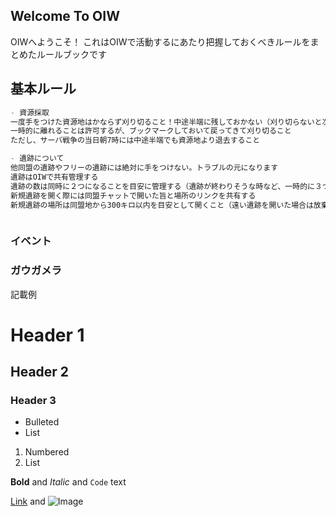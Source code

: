 ## Welcome To OIW
OIWへようこそ！
これはOIWで活動するにあたり把握しておくべきルールをまとめたルールブックです

## 基本ルール
```markdown
- 資源採取
一度手をつけた資源地はかならず刈り切ること！中途半端に残しておかない（刈り切らないと次の資源地が現れないため）
一時的に離れることは許可するが、ブックマークしておいて戻ってきて刈り切ること
ただし、サーバ戦争の当日朝7時には中途半端でも資源地より退去すること

- 遺跡について
他同盟の遺跡やフリーの遺跡には絶対に手をつけない。トラブルの元になります
遺跡はOIWで共有管理する
遺跡の数は同時に２つになることを目安に管理する（遺跡が終わりそうな時など、一時的に３つ、４つになるなどは許可）
新規遺跡を開く際には同盟チャットで開いた旨と場所のリンクを共有する
新規遺跡の場所は同盟地から300キロ以内を目安として開くこと（遠い遺跡を開いた場合は放棄する）



```
### イベント
### ガウガメラ



記載例
# Header 1
## Header 2
### Header 3

- Bulleted
- List

1. Numbered
2. List

**Bold** and _Italic_ and `Code` text

[Link](url) and ![Image](src)
